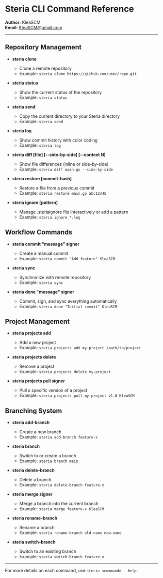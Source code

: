 # Steria CLI Command Reference

**Author:** KleaSCM  
**Email:** KleaSCM@gmail.com

---

## Repository Management

- **steria clone <repository-url>**
  - Clone a remote repository
  - Example: `steria clone https://github.com/user/repo.git`

- **steria status**
  - Show the current status of the repository
  - Example: `steria status`

- **steria send**
  - Copy the current directory to your Steria directory
  - Example: `steria send`

- **steria log**
  - Show commit history with color coding
  - Example: `steria log`

- **steria diff [file] [--side-by-side] [--context N]**
  - Show file differences (inline or side-by-side)
  - Example: `steria diff main.go --side-by-side`

- **steria restore <file> [commit-hash]**
  - Restore a file from a previous commit
  - Example: `steria restore main.go abc12345`

- **steria ignore [pattern]**
  - Manage .steriaignore file interactively or add a pattern
  - Example: `steria ignore *.log`

## Workflow Commands

- **steria commit "message" signer**
  - Create a manual commit
  - Example: `steria commit "Add feature" KleaSCM`

- **steria sync**
  - Synchronize with remote repository
  - Example: `steria sync`

- **steria done "message" signer**
  - Commit, sign, and sync everything automatically
  - Example: `steria done "Initial commit" KleaSCM`

## Project Management

- **steria projects add <name> <path>**
  - Add a new project
  - Example: `steria projects add my-project /path/to/project`

- **steria projects delete <name>**
  - Remove a project
  - Example: `steria projects delete my-project`

- **steria projects pull <name> <version> signer**
  - Pull a specific version of a project
  - Example: `steria projects pull my-project v1.0 KleaSCM`

## Branching System

- **steria add-branch <name>**
  - Create a new branch
  - Example: `steria add-branch feature-x`

- **steria branch <name>**
  - Switch to or create a branch
  - Example: `steria branch main`

- **steria delete-branch <name>**
  - Delete a branch
  - Example: `steria delete-branch feature-x`

- **steria merge <branch> signer**
  - Merge a branch into the current branch
  - Example: `steria merge feature-x KleaSCM`

- **steria rename-branch <old> <new>**
  - Rename a branch
  - Example: `steria rename-branch old-name new-name`

- **steria switch-branch <name>**
  - Switch to an existing branch
  - Example: `steria switch-branch feature-x`

---

For more details on each command, use `steria <command> --help`. 